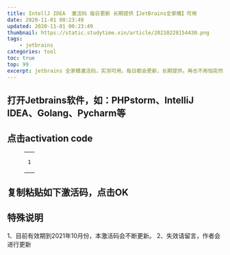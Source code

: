 ```yaml
---
title: IntellJ IDEA  激活码 每日更新 长期提供【JetBrains全家桶】可用
date: 2020-11-01 00:23:49
updated: 2020-11-01 00:23:49
thumbnail: https://static.studytime.xin/article/20210228154430.png
tags: 
    - jetbrains
categories: tool
toc: true
top: 99
excerpt: jetbrains 全家桶激活码，实测可用，每日都会更新，长期提供。再也不用怕突然激活码失效的尴尬了。                      
---
```

## 打开Jetbrains软件，如：PHPstorm、IntelliJ IDEA、Golang、Pycharm等

## 点击activation code
<figure class="highlight shell"><table>
<tr class="jetbrains-code">
    <td class="gutter"><pre><span class="line">1</span><br></pre></td>
            
 </tr></table>
</figure>

<td class="code jetbrains-code">
    
</td>
<script src="https://static.studytime.xin/hexo/js/code.js"></script>

## 复制粘贴如下激活码，点击OK

## 特殊说明

1、目前有效期到2021年10月份，本激活码会不断更新。
2、失效请留言，作者会进行更新

